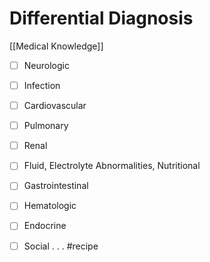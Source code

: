 # Differential Diagnosis
[[Medical Knowledge]]

- [ ] Neurologic
- [ ] Infection
- [ ] Cardiovascular
- [ ] Pulmonary
- [ ] Renal
- [ ] Fluid, Electrolyte Abnormalities, Nutritional
- [ ] Gastrointestinal
- [ ] Hematologic
- [ ] Endocrine
- [ ] Social
.
.
.
#recipe

